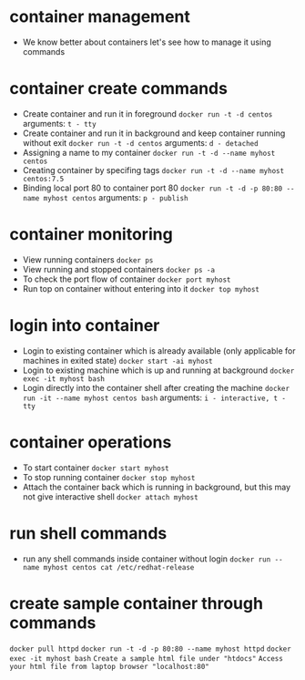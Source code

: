 # container management
* We know better about containers let's see how to manage it using commands

# container create commands
  - Create container and run it in foreground `docker run -t -d centos`
     arguments: `t - tty`
  - Create container and run it in background and keep container running without exit `docker run -t -d centos`
    arguments: `d - detached`
  - Assigning a name to my container `docker run -t -d --name myhost centos`
  - Creating container by specifing tags `docker run -t -d --name myhost centos:7.5`
  - Binding local port 80 to container port 80 `docker run -t -d -p 80:80 --name myhost centos`
    arguments: `p - publish`

# container monitoring
  - View running containers `docker ps`
  - View running and stopped containers `docker ps -a`
  - To check the port flow of container `docker port myhost`
  - Run top on container without entering into it `docker top myhost`

# login into container
  - Login to existing container which is already available (only applicable for machines in exited state)
    `docker start -ai myhost`
  - Login to existing machine which is up and running at background `docker exec -it myhost bash`
  - Login directly into the container shell after creating the machine `docker run -it --name myhost centos bash`
    arguments: `i - interactive, t - tty`

# container operations
  - To start container  `docker start myhost`
  - To stop running container `docker stop myhost`
  - Attach the container back which is running in background, but this may not give interactive shell `docker attach myhost`

# run shell commands
  - run any shell commands inside container without login `docker run --name myhost centos cat /etc/redhat-release`

# create sample container through commands
   `docker pull httpd`
   `docker run -t -d -p 80:80 --name myhost httpd`
   `docker exec -it myhost bash`
   `Create a sample html file under "htdocs"`
   `Access your html file from laptop browser "localhost:80"`
